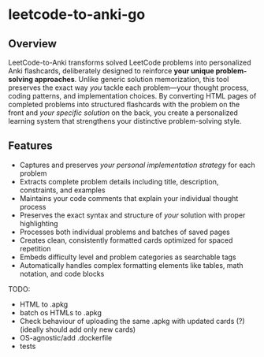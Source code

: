 # leetcode-to-anki-go

## Overview

LeetCode-to-Anki transforms solved LeetCode problems into personalized Anki flashcards, deliberately designed to reinforce **your unique problem-solving approaches**. Unlike generic solution memorization, this tool preserves the exact way *you* tackle each problem—your thought process, coding patterns, and implementation choices. By converting HTML pages of completed problems into structured flashcards with the problem on the front and *your specific solution* on the back, you create a personalized learning system that strengthens your distinctive problem-solving style.

## Features

- Captures and preserves *your personal implementation strategy* for each problem
- Extracts complete problem details including title, description, constraints, and examples
- Maintains your code comments that explain your individual thought process
- Preserves the exact syntax and structure of *your* solution with proper highlighting
- Processes both individual problems and batches of saved pages
- Creates clean, consistently formatted cards optimized for spaced repetition
- Embeds difficulty level and problem categories as searchable tags
- Automatically handles complex formatting elements like tables, math notation, and code blocks

TODO:
* HTML to .apkg
* batch os HTMLs to .apkg
* Check behaviour of uploading the same .apkg with updated cards (?) (ideally should add only new cards)
* OS-agnostic/add .dockerfile
* tests